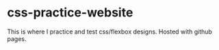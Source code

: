# css-practice-website
This is where I practice and test css/flexbox designs. Hosted with github pages.

